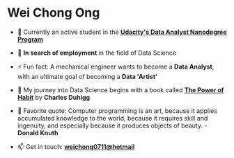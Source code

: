 # Wei Chong Ong

- 🌱 Currently an active student in the [**Udacity's Data Analyst Nanodegree Program**](https://www.udacity.com/course/data-analyst-nanodegree--nd002)

- :briefcase: **In search of employment** in the field of Data Science

- ⚡ Fun fact: A mechanical engineer  wants to become a **Data Analyst**, with an ultimate goal of becoming a **Data 'Artist'**

- :rocket: My journey into Data Science begins with a book called [**The Power of Habit**](https://www.amazon.de/-/en/Charles-Duhigg/dp/1847946240/ref=sr_1_1?crid=623EWT9ELMN8&dchild=1&keywords=the+power+of+habit&qid=1603792487&sprefix=the+power+of+hab%2Caps%2C173&sr=8-1) by **Charles Duhigg**

- 💬 Favorite quote: Computer programming is an art, because it applies accumulated knowledge to the world, because it requires skill and ingenuity, and especially because it produces objects of beauty. - **Donald Knuth**

- 📫 Get in touch: [**weichong0711@hotmail**](weichong0711@hotmail)
 




<!--
**weichong-ong/weichong-ong** is a ✨ _special_ ✨ repository because its `README.md` (this file) appears on your GitHub profile.

curiousity and ability to go and find my own answers 
People who come with the Udacity training are already really demonstrating that because we're unafraid to go and teach our something new.

- :fire: Someone who is unafraid to pursue own passion fiercely and always taking the road less travelled

- :beginner: Beginner's mindset and curiousity

Here are some ideas to get you started:

- 🔭 I’m currently working on ...
- 🌱 I’m currently learning ...
- 👯 I’m looking to collaborate on ...
- 🤔 I’m looking for help with ...
- 💬 Ask me about ...
- 📫 How to reach me: ...
- 😄 Pronouns: ...
- ⚡ Fun fact: ...
- :lotus_position_man: Life quote: True happiness is not attained through self-gratification, but through fidelity to a worthy purpose. - Hellen Keller
-->
